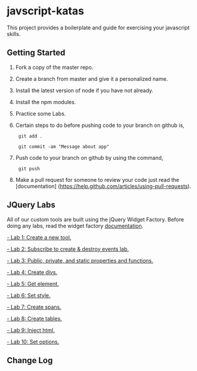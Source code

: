 # javscript-katas
This project provides a boilerplate and guide for exercising your javascript skills.

## Getting Started
1. Fork a copy of the master repo. 
2. Create a branch from master and give it a personalized name. 
3. Install the latest version of node if you have not already.
4. Install the npm modules.
5. Practice some Labs.
6. Certain steps to do before pushing code to your branch on github is, 

        git add .
    
        git commit -am "Message about app"

7. Push code to your branch on github by using the command,

        git push
       
8. Make a pull request for someone to review your code just read the [documentation]
(https://help.github.com/articles/using-pull-requests). 

## JQuery Labs

All of our custom tools are built using the jQuery Widget Factory. Before doing any labs, read the widget factory [documentation](http://learn.jquery.com/plugins/stateful-plugins-with-widget-factory/).

   <a href="lab1/README.md"> - Lab 1: Create a new tool.</a>

  <a href="lab2/README.md"> - Lab 2: Subscribe to create & destroy events lab.</a>
  
  <a href="lab3/README.md"> - Lab 3: Public, private, and static properties and functions.</a>
  
  <a href="lab4/README.md"> - Lab 4: Create divs.</a>
  
  <a href="lab5/README.md"> - Lab 5: Get element.</a>

  <a href="lab6/README.md"> - Lab 6: Set style.</a>
  
  <a href="lab7/README.md"> - Lab 7: Create spans.</a>
  
  <a href="lab8/README.md"> - Lab 8: Create tables.</a>
  
  <a href="lab9/README.md"> - Lab 9: Inject html.</a>
  
  <a href="lab10/README.md"> - Lab 10: Set options.</a>

## Change Log
